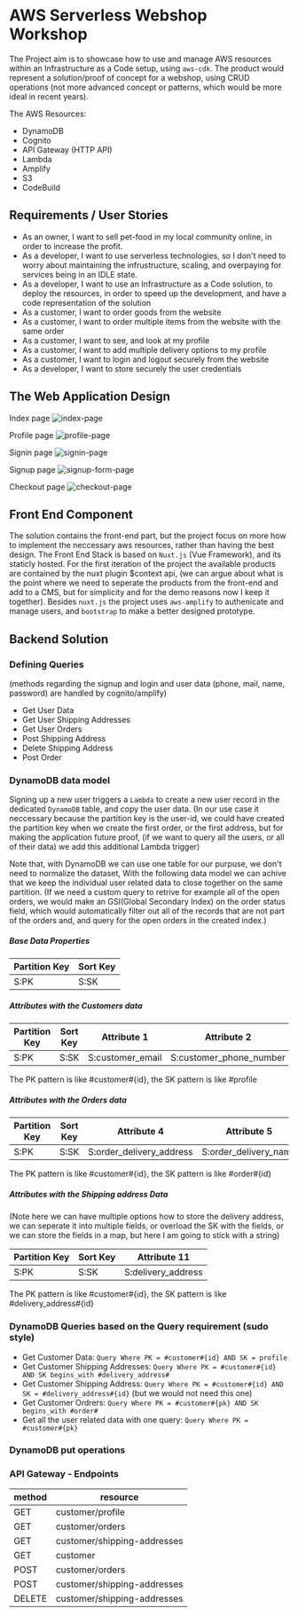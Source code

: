 # AWS Serverless Webshop Workshop
The Project aim is to showcase how to use and manage AWS resources within an Infrastructure as a Code setup, using `aws-cdk`. The product would represent a solution/proof of concept for a webshop, using CRUD operations (not more advanced concept or patterns, which would be more ideal in recent years).

The AWS Resources:
- DynamoDB
- Cognito
- API Gateway (HTTP API)
- Lambda
- Amplify
- S3
- CodeBuild

## Requirements / User Stories
- As an owner, I want to sell pet-food in my local community online, in order to increase the profit.
- As a developer, I want to use serverless technologies, so I don't need to worry about maintaining the infrustructure, scaling, and overpaying for services being in an IDLE state.
- As a developer, I want to use an Infrastructure as a Code solution, to deploy the resources, in order to speed up the development, and have a code representation of the solution
- As a customer, I want to order goods from the website
- As a customer, I want to order multiple items from the website with the same order
- As a customer, I want to see, and look at my profile
- As a customer, I want to add multiple delivery options to my profile
- As a customer, I want to login and logout securely from the website
- As a developer, I want to store securely the user credentials

## The Web Application Design

Index page
![index-page](./docs/index-picture.PNG)

Profile page
![profile-page](./docs/profile-picture.PNG)

Signin page
![signin-page](./docs/signin-picture.PNG)

Signup page
![signup-form-page](./docs/signup-form-picture.PNG)

Checkout page
![checkout-page](./docs/checkout-picture.PNG)

## Front End Component
The solution contains the front-end part, but the project focus on more how to implement the neccessary aws resources, rather than having the best design. The Front End Stack is based on `Nuxt.js` (Vue Framework), and its staticly hosted. For the first iteration of the project the available products are contained by the nuxt plugin $context api, (we can argue about what is the point where we need to seperate the products from the front-end and add to a CMS, but for simplicity and for the demo reasons now I keep it together). Besides `nuxt.js` the project uses `aws-amplify` to authenicate and manage users, and `bootstrap` to make a better designed prototype.

## Backend Solution

### Defining Queries

(methods regarding the signup and login and user data (phone, mail, name, password) are handled by cognito/amplify)

- Get User Data
- Get User Shipping Addresses
- Get User Orders
- Post Shipping Address
- Delete Shipping Address
- Post Order

### DynamoDB data model

Signing up a new user triggers a `Lambda` to create a new user record in the dedicated `DynamoDB` table, and copy the user data. (In our use case it neccessary because the partition key is the user-id, we could have created the partition key when we create the first order, or the first address, but for making the application future proof, (if we want to query all the users, or all of their data) we add this additional Lambda trigger)

Note that, with DynamoDB we can use one table for our purpuse, we don't need to normalize the dataset, With the following data model we can achive that we keep the individual user related data to close together on the same partition. (If we need a custom query to retrive for example all of the open orders, we would make an GSI(Global Secondary Index) on the order status field, which would automatically filter out all of the records that are not part of the orders and, and query for the open orders in the created index.)

##### Base Data Properties

|Partition Key|Sort Key|
|---|---|
|S:PK|S:SK|

##### Attributes with the Customers data

|Partition Key|Sort Key|Attribute 1|Attribute 2|Attribute 3|
|---|---|---|---|---|
|S:PK|S:SK|S:customer_email|S:customer_phone_number|S:customer_name|

The PK pattern is like #customer#{id}, the SK pattern is like #profile

##### Attributes with the Orders data

|Partition Key|Sort Key|Attribute 4|Attribute 5|Attribute 6|Attribute 7|Attribute 8|Attribute 9|Attribute 10|
|---|---|---|---|---|---|---|---|---|
|S:PK|S:SK|S:order_delivery_address|S:order_delivery_name|S:order_delivery_phone_number|Map:order_items|S:order_id|N:order_total_price|S:order_status|

The PK pattern is like #customer#{id}, the SK pattern is like #order#{id}

##### Attributes with the Shipping address Data
(Note here we can have multiple options how to store the delivery address, we can seperate it into multiple fields, or overload the SK with the fields, or we can store the fields in a map, but here I am going to stick with a string)

|Partition Key|Sort Key|Attribute 11|
|---|---|---|
|S:PK|S:SK|S:delivery_address|

The PK pattern is like #customer#{id}, the SK pattern is like #delivery_address#{id}

### DynamoDB Queries based on the Query requirement (sudo style)
- Get Customer Data: `Query Where PK = #customer#{id} AND SK = profile`
- Get Customer Shipping Addresses: `Query Where PK = #customer#{id} AND SK begins_with #delivery_address#`
- Get Customer Shipping Address: `Query Where PK = #customer#{id} AND SK = #delivery_address#{id}` (but we would not need this one)
- Get Customer Ordrers: `Query Where PK = #customer#{pk} AND SK begins_with #order#`
- Get all the user related data with one query: `Query Where PK = #customer#{pk}`

### DynamoDB put operations

### API Gateway - Endpoints
|method|resource|
|---|---|
|GET|customer/profile|
|GET|customer/orders|
|GET|customer/shipping-addresses|
|GET|customer|
|POST|customer/orders|
|POST|customer/shipping-addresses|
|DELETE|customer/shipping-addresses|

